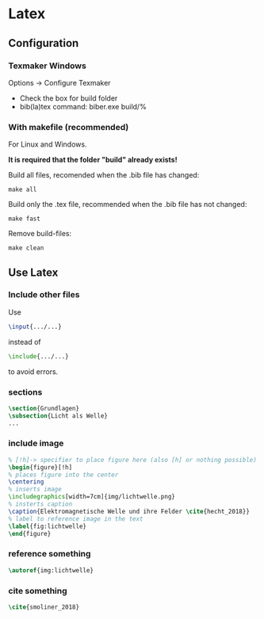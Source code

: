 # Latex
## Configuration
### Texmaker Windows
Options -> Configure Texmaker

* Check the box for build folder
* bib(la)tex command: biber.exe build/%
	
### With makefile (recommended)

For Linux and Windows.

**It is required that the folder "build" already exists!**

Build all files, recomended when the .bib file has changed:
	
	make all

Build only the .tex file, recommended when the .bib file has not changed:

	make fast

Remove build-files:

	make clean


## Use Latex
### Include other files
Use
```latex
\input{.../...}
```
instead of
```latex
\include{.../...}
```
to avoid errors.

### sections
```latex
\section{Grundlagen}
\subsection{Licht als Welle}
...
```

### include image
```latex
% [!h]-> specifier to place figure here (also [h] or nothing possible)
\begin{figure}[!h]
% places figure into the center
\centering
% inserts image
\includegraphics[width=7cm]{img/lichtwelle.png}
% insterts caption
\caption{Elektromagnetische Welle und ihre Felder \cite{hecht_2018}}
% label to reference image in the text
\label{fig:lichtwelle}
\end{figure}
```

### reference something
```latex
\autoref{img:lichtwelle}
```

### cite something
```latex
\cite{smoliner_2018}
```